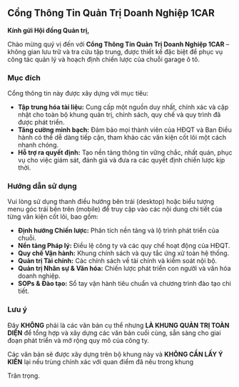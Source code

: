 ## Cổng Thông Tin Quản Trị Doanh Nghiệp 1CAR


**Kính gửi Hội đồng Quản trị,**

Chào mừng quý vị đến với **Cổng Thông Tin Quản Trị Doanh Nghiệp 1CAR** – không gian lưu trữ và tra cứu tập trung, được thiết kế đặc biệt để phục vụ công tác quản lý và hoạch định chiến lược của chuỗi garage ô tô.

### Mục đích

Cổng thông tin này được xây dựng với mục tiêu:
-   **Tập trung hóa tài liệu:** Cung cấp một nguồn duy nhất, chính xác và cập nhật cho toàn bộ khung quản trị, chính sách, quy chế và quy trình đã được phát triển.
-   **Tăng cường minh bạch:** Đảm bảo mọi thành viên của HĐQT và Ban Điều hành có thể dễ dàng tiếp cận, tham khảo các văn kiện cốt lõi một cách nhanh chóng.
-   **Hỗ trợ ra quyết định:** Tạo nền tảng thông tin vững chắc, nhất quán, phục vụ cho việc giám sát, đánh giá và đưa ra các quyết định chiến lược kịp thời.

### Hướng dẫn sử dụng

Vui lòng sử dụng thanh điều hướng bên trái (desktop) hoặc biểu tượng menu góc trái bên trên (mobile) để truy cập vào các nội dung chi tiết của từng văn kiện cốt lõi, bao gồm:

-   **Định hướng Chiến lược:** Phân tích nền tảng và lộ trình phát triển của chuỗi.
-   **Nền tảng Pháp lý:** Điều lệ công ty và các quy chế hoạt động của HĐQT.
-   **Quy chế Vận hành:** Khung chính sách và quy tắc ứng xử toàn hệ thống.
-   **Quản trị Tài chính:** Các chính sách về tài chính và kiểm soát nội bộ.
-   **Quản trị Nhân sự & Văn hóa:** Chiến lược phát triển con người và văn hóa doanh nghiệp.
-   **SOPs & Đào tạo:** Sổ tay vận hành tiêu chuẩn và chương trình đào tạo chi tiết.

### Lưu ý

Đây **KHÔNG** phải là các văn bản cụ thể nhưng **LÀ KHUNG QUẢN TRỊ TOÀN DIỆN** để tổng hợp và xây dựng các văn bản cuối cùng, sẵn sàng cho giai đoạn phát triển và mở rộng quy mô của công ty.

Các văn bản sẽ được xây dựng trên bộ khung này và **KHÔNG CẦN LẤY Ý KIẾN** lại nếu trùng chính xác với quan điểm đã nêu trong khung

Trân trọng.
